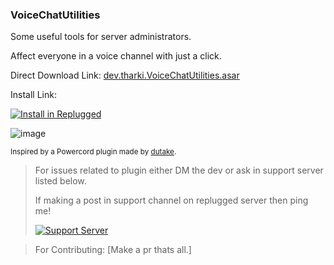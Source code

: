 ### VoiceChatUtilities

Some useful tools for server administrators.

Affect everyone in a voice channel with just a click.

Direct Download Link: [dev.tharki.VoiceChatUtilities.asar](https://github.com/Tharki-God/VoiceChatUtilities/releases/latest/download/dev.tharki.VoiceChatUtilities.asar)

Install Link:

[![Install in Replugged](https://img.shields.io/badge/-Install%20in%20Replugged-blue?style=for-the-badge&logo=none)](https://replugged.dev/install?identifier=dev.tharki.VoiceChatUtilities)

![image](https://tharki-god.github.io/files-random-host/bdpluginsassets/voicechatutils.png)

<sub>Inspired by a Powercord plugin made by [dutake](https://github.com/dutake/voice-chat-utilities).</sub>


> For issues related to plugin either DM the dev or ask in support server listed below.
>
>If making a post in support channel on replugged server then ping me!
>
> [![Support Server](https://discordapp.com/api/guilds/919649417005506600/widget.png?style=banner3)](https://discord.gg/SgKSKyh9gY)

> For Contributing: [Make a pr thats all.]
